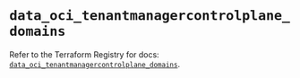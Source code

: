 # `data_oci_tenantmanagercontrolplane_domains`

Refer to the Terraform Registry for docs: [`data_oci_tenantmanagercontrolplane_domains`](https://registry.terraform.io/providers/hashicorp/oci/7.19.0/docs/data-sources/tenantmanagercontrolplane_domains).
